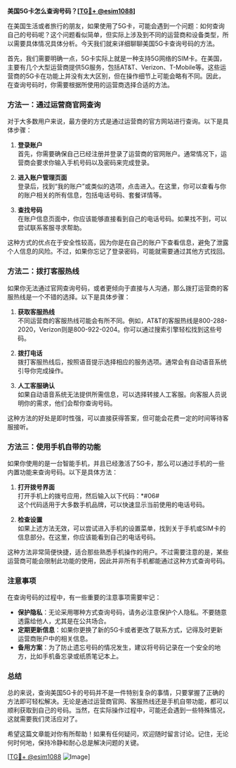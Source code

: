 **美国5G卡怎么查询号码？[[TG💪+ @esim1088](https://t.me/s/esim1088)]**

在美国生活或者旅行的朋友，如果使用了5G卡，可能会遇到一个问题：如何查询自己的号码呢？这个问题看似简单，但实际上涉及到不同的运营商和设备类型，所以需要具体情况具体分析。今天我们就来详细聊聊美国5G卡查询号码的方法。

首先，我们需要明确一点，5G卡实际上就是一种支持5G网络的SIM卡。在美国，主要有几个大型运营商提供5G服务，包括AT&T、Verizon、T-Mobile等。这些运营商的5G卡在功能上并没有太大区别，但在操作细节上可能会略有不同。因此，在查询号码时，你需要根据所使用的运营商选择合适的方法。

### 方法一：通过运营商官网查询

对于大多数用户来说，最方便的方式是通过运营商的官方网站进行查询。以下是具体步骤：

1. **登录账户**  
   首先，你需要确保自己已经注册并登录了运营商的官网账户。通常情况下，运营商会要求你输入手机号码以及密码来完成登录。

2. **进入账户管理页面**  
   登录后，找到“我的账户”或类似的选项，点击进入。在这里，你可以查看与你的账户相关的所有信息，包括电话号码、套餐详情等。

3. **查找号码**  
   在账户信息页面中，你应该能够直接看到自己的电话号码。如果找不到，可以尝试联系客服寻求帮助。

这种方式的优点在于安全性较高，因为你是在自己的账户下查看信息，避免了泄露个人信息的风险。不过，如果你忘记了登录密码，可能就需要通过其他方式找回。

### 方法二：拨打客服热线

如果你无法通过官网查询号码，或者更倾向于直接与人沟通，那么拨打运营商的客服热线是一个不错的选择。以下是具体步骤：

1. **获取客服热线**  
   不同运营商的客服热线可能会有所不同。例如，AT&T的客服热线是800-288-2020，Verizon则是800-922-0204。你可以通过搜索引擎轻松找到这些号码。

2. **拨打电话**  
   拨打客服热线后，按照语音提示选择相应的服务选项。通常会有自动语音系统引导你完成操作。

3. **人工客服确认**  
   如果自动语音系统无法提供所需信息，可以选择转接人工客服。向客服人员说明你的需求，他们会帮你查询号码。

这种方法的好处是即时性强，可以直接获得答案，但可能会花费一定的时间等待客服接听。

### 方法三：使用手机自带的功能

如果你使用的是一台智能手机，并且已经激活了5G卡，那么可以通过手机的一些内置功能来查询号码。以下是具体方法：

1. **打开拨号界面**  
   打开手机上的拨号应用，然后输入以下代码：*#06#  
   这个代码适用于大多数手机品牌，可以快速显示当前使用的电话号码。

2. **检查设置**  
   如果上述方法无效，可以尝试进入手机的设置菜单，找到关于手机或SIM卡的信息部分。在这里，你应该能看到自己的电话号码。

这种方法非常简便快捷，适合那些熟悉手机操作的用户。不过需要注意的是，某些运营商可能会限制此功能的使用，因此并非所有手机都能通过这种方式查询号码。

### 注意事项

在查询号码的过程中，有一些重要的注意事项需要牢记：

- **保护隐私**：无论采用哪种方式查询号码，请务必注意保护个人隐私。不要随意透露给他人，尤其是在公共场合。
- **定期更新信息**：如果你更换了新的5G卡或者更改了联系方式，记得及时更新运营商账户中的相关信息。
- **备用方案**：为了防止遗忘号码的情况发生，建议将号码记录在一个安全的地方，比如手机备忘录或纸质笔记本上。

### 总结

总的来说，查询美国5G卡的号码并不是一件特别复杂的事情，只要掌握了正确的方法即可轻松解决。无论是通过运营商官网、客服热线还是手机自带功能，都可以顺利获取到自己的号码。当然，在实际操作过程中，可能还会遇到一些特殊情况，这就需要我们灵活应对了。

希望这篇文章能对你有所帮助！如果有任何疑问，欢迎随时留言讨论。记住，无论何时何地，保持冷静和耐心总是解决问题的关键。

[[TG💪+ @esim1088](https://t.me/s/esim1088) ![Image](https://i.postimg.cc/4NQfJmqS/Snipaste-2025-05-13-00-14-12.png)]